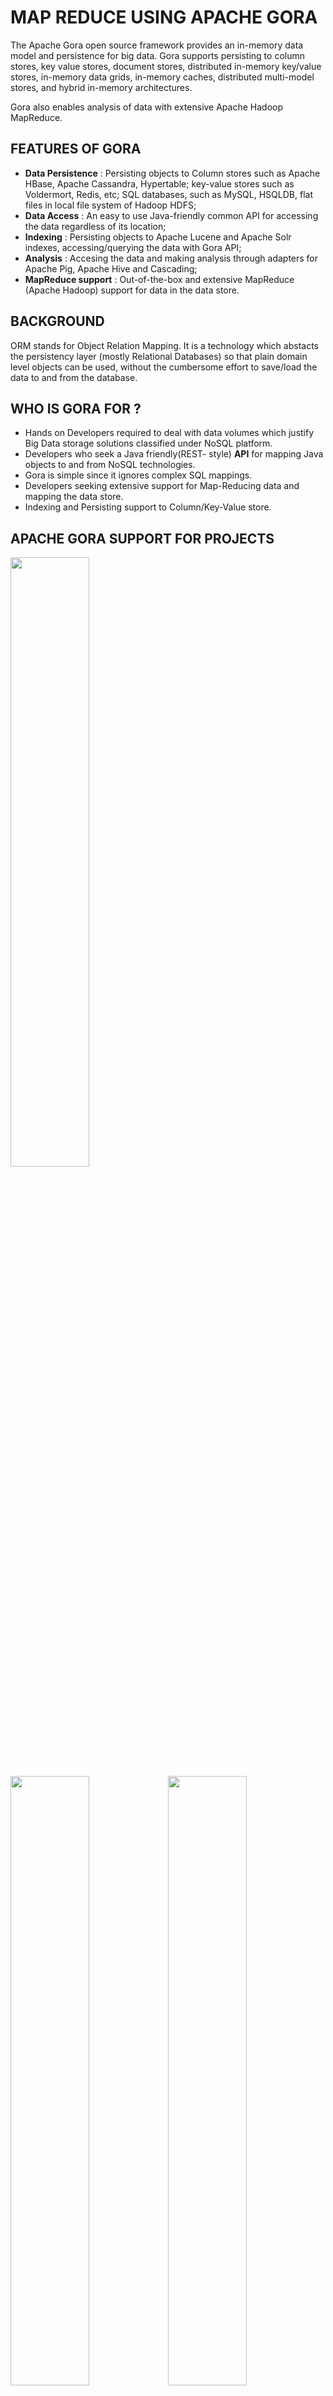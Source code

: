 # MAP REDUCE USING APACHE GORA

The Apache Gora open source framework provides an in-memory data model and persistence for big data. Gora supports persisting to column stores, key value stores, document stores, distributed in-memory key/value stores, in-memory data grids, in-memory caches, distributed multi-model stores, and hybrid in-memory architectures.

Gora also enables analysis of data with extensive Apache Hadoop MapReduce.

## FEATURES OF GORA

* **Data Persistence** : Persisting objects to Column stores such as Apache HBase, Apache Cassandra, Hypertable; key-value stores such as Voldermort, Redis, etc; SQL databases, such as MySQL, HSQLDB, flat files in local file system of Hadoop HDFS;
* **Data Access** : An easy to use Java-friendly common API for accessing the data regardless of its location;
* **Indexing** : Persisting objects to Apache Lucene and Apache Solr indexes, accessing/querying the data with Gora API;
* **Analysis** : Accesing the data and making analysis through adapters for Apache Pig, Apache Hive and Cascading;
* **MapReduce support** : Out-of-the-box and extensive MapReduce (Apache Hadoop) support for data in the data store.

## BACKGROUND

ORM stands for Object Relation Mapping. It is a technology which abstacts the persistency layer (mostly Relational Databases) so that plain domain level objects can be used, without the cumbersome effort to save/load the data to and from the database.


## WHO IS GORA FOR ?

* Hands on Developers required to deal with data volumes which justify Big Data storage solutions classified under NoSQL platform.
* Developers who seek a Java friendly(REST- style) **API** for mapping Java objects to and from NoSQL technologies.
* Gora is simple since it ignores complex SQL mappings.
* Developers seeking extensive support for Map-Reducing data and mapping the data store.
* Indexing and Persisting support to Column/Key-Value store.

## APACHE GORA SUPPORT FOR PROJECTS

<Image src="Images/avro.png" class="center" style="width:50%"> <Image src="Images/cassandra.png" class="center" style="width:50%"><Image src="Images/hbase.png" class="center" style="width:50%"><Image src="Images/hive.png" class="center" style="width:50%"><Image src="Images/solr.jpg" class="center" style="width:50%">




## WHAT PLATFORM DOES GORA WORK ON ?

* Mac OSX 10.9.3
* Linux Mint
* Ubuntu

## SETTING UP THE JAVA and LINUX ENVIRONMENT 

This project was developed using IntelliJ IDEA integrated environment and in Ubuntu.Follow the [link ](https://www.jetbrains.com/help/idea/installation-guide.html) to set up the Java IDE.

## DOWNLOADING AND INSTALLING THE PROJECT

Download the appropriate Gora versions by clicking the following [link ](https://gora.apache.org/downloads.html).After downloading the source code of Gora, we are good to install it

`$ cd gora`

`$ mvn clean install`

## USING MAVEN TO MANAGE GORA

If your project however uses maven, then you can include Gora dependencies to your project by adding all the lines of given pom.xml file

## GORA MODULES AND INTEGRATION

A further idea on Gora modules and its integration can be studies from the following [article ](https://gora.apache.org/current/index.html).

## USECASES IMPLEMENTED ON APACHE GORA

#### <ins>USECASE 1</ins>

* We have parsed a log file into a No SQL database using Gora In-Memory framework.
* The log files are of (**now showdown**) server at [site ](http://www.buldinle.com).The file was obtained from Apache Gora's official portal.
* Example logs contain 10,000 lines between dates 2009/3/10-2009/03/15
* The first fields in order are User's IP,ignored,ignored,Date and time,HTTP method,URL,HTTP method, HTTP status code,Number of bytes returned and User Agent.


#### <ins>USECASE 2</ins>

* Perform a Data Analysis on the data in H-base.
* A map-reduce program to calculate the number of daily pageviews for each URL in the site from the log file is to be performed.
* After the map-reduce process,the output needs to be pushed back to No-SQL database in another table.

### ENTITY RELATION - DATA MODELLING


  <Image src="Images/entityrelation.png" class="center" style="width:50%">


### PROCESS FLOW IN USE-CASE 1 - PROCESS MODELLING


  <Image src="Images/use1new.png" class="center" height="200" width="300"> <Image src="Images/use2pro.png" class="center" height="100" width="450">

### PROCESS FLOW IN USE-CASE 2 - PROCESS MODELLING 


  

## APACHE GORA SYSTEM DESIGN ARCHITECTURE


  <Image src="Images/apachegorasysarc.png" class="center" style="width:50%">

### DATA BEAN DEFINITION

* Data beans are the main way to hold data in memory and persist in Gora.
* Apache AVRO is used for defining beans as it gives us the possibility to keep tracking an objects persistent state and implement serializability(objects that can be written to streams or databases).
* We define a JSON structure of the object to be mapped to data store.
* Next, these JSON structure is compiled by Apache Gora compiler (extension of Avro) to to Java class.
* These generated classes extend persistence interface.
* Next using the mapping (Data store configuration) we declare how the fields of classes declared in Avro Schemas are serialized and persisted to data store.
* Next API can be called to perform the case parsing or MapReduce.


## USABILITY OF GORA

* Gora has out of the box first class MapReduce support for Apache Hadoop.
* Gora Data store mapping and APIs can be used as inputs and outputs of jobs.
* Gora’s Integrated APIs can be used for further Analysis of Big Data subjected to Map Reduce.
* Gora’s support and mapping to  NoSQL databases with its inbuilt data store classes. 









